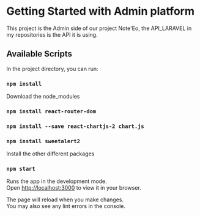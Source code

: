 # Getting Started with Admin platform 

This project is the Admin side of our project Note'Eo, the API_LARAVEL in my repositories is the API it is using.

## Available Scripts

In the project directory, you can run:

### `npm install`

Download the node_modules

### `npm install react-router-dom`
### `npm install --save react-chartjs-2 chart.js`
### `npm install sweetalert2`

Install the other different packages

### `npm start`

Runs the app in the development mode.\
Open [http://localhost:3000](http://localhost:3000) to view it in your browser.

The page will reload when you make changes.\
You may also see any lint errors in the console.
